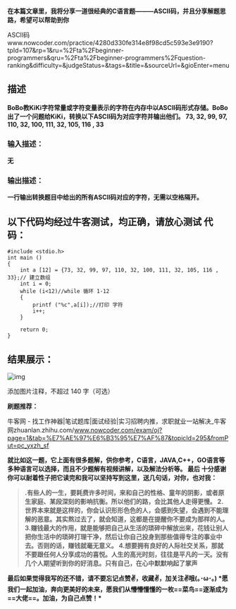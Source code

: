 **在本篇文章里，我将分享一道很经典的C语言题———ASCII码，并且分享解题思路，希望可以帮助到你** 

ASCII码www.nowcoder.com/practice/4280d330fe314e8f98cd5c593e3e9190?tpId=107&rp=1&ru=%2Fta%2Fbeginner-programmers&qru=%2Fta%2Fbeginner-programmers%2Fquestion-ranking&difficulty=&judgeStatus=&tags=&title=&sourceUrl=&gioEnter=menu

## **描述**

**BoBo教KiKi字符常量或字符变量表示的字符在内存中以ASCII码形式存储。BoBo出了一个问题给KiKi，转换以下ASCII码为对应字符并输出他们。 73, 32, 99, 97, 110, 32, 100, 111, 32, 105, 116 , 33**

### **输入描述：**

**无**

### **输出描述：**

**一行输出转换题目中给出的所有ASCII码对应的字符，无需以空格隔开。**

## **以下代码均经过牛客测试，均正确，请放心测试 代码：** 

```
#include <stdio.h>
int main ()
{
    int a [12] = {73, 32, 99, 97, 110, 32, 100, 111, 32, 105, 116 , 33};// 建立数组
    int i = 0;
    while (i<12)//while 循环 1-12
    {
        printf ("%c",a[i]);//打印 字符
        i++;
    }
    
    return 0;
}
```

## **结果展示：** 

![img](https://picx.zhimg.com/80/v2-464a44588830eb8e1636a9627c19ccc3_720w.png)



添加图片注释，不超过 140 字（可选）

 **刷题推荐：** 

牛客网 - 找工作神器|笔试题库|面试经验|实习招聘内推，求职就业一站解决_牛客网zhuanlan.zhihu.com/www.nowcoder.com/exam/oj?page=1&tab=%E7%AE%97%E6%B3%95%E7%AF%87&topicId=295&fromPut=pc_yxzh_sf

**就比如这一题，它上面有很多题解，供你参考，C语言，JAVA,C++，GO语言等多种语言可以选择，而且不少题解有视频讲解，以及解法分析等。 最后 十分感谢你可以耐着性子把它读完和我可以坚持写到这里，送几句话，对你，也对我：**

> **.有些人的一生，要耗费许多时间，来和自己的性格、童年的阴影，或者原生家庭、某段深刻的影响抗衡。所以他们的路，会比其他人走得更慢。 2.世界本来就是这样的，你会认识形形色色的人，会感到失望，会遇到不能理解的恶意。其实熬过去了，就会知道，这都是在提醒你不要成为那样的人。 3.赚钱最大的作用，就是能够把自己从生活的琐碎中解放出来，花钱让别人把你生活中的琐碎打理干净，然后让你自己投身到那些值得专注的事业中去。否则的话，赚钱就毫无意义。 4.想要拥有良好的人际社交关系，那就不要跟任何人分享成功的喜悦。人生的高光时刻，往往是平凡的一天。没有几个人期望听到你的好消息。只有自己，在心中默默响起了掌声**

 **最后如果觉得我写的还不错，请不要忘记点赞✌，收藏✌，加关注✌哦(｡･ω･｡) \*愿我们一起加油，奔向更美好的未来，愿我们从懵懵懂懂的一枚==菜鸟==逐渐成为==大佬==。加油，为自己点赞！\***